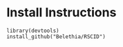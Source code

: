 Install Instructions
====================

    library(devtools)
    install_github("Belethia/RSCID")
